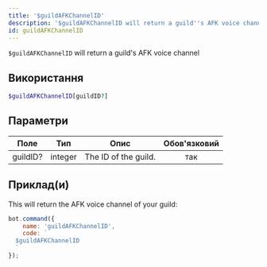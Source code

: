```yaml
---
title: '$guildAFKChannelID'
description: '$guildAFKChannelID will return a guild''s AFK voice channel.'
id: guildAFKChannelID
---
```


`$guildAFKChannelID` will return a guild's AFK voice channel

## Використання

```php
$guildAFKChannelID[guildID?]
```

## Параметри

| Поле     | Тип     | Опис                 | Обов'язковий |
| -------- | ------- | -------------------- |:------------:|
| guildID? | integer | The ID of the guild. |     так      |

## Приклад(и)

This will return the AFK voice channel of your guild:

```javascript
bot.command({
    name: 'guildAFKChannelID',
    code: `
  $guildAFKChannelID
  `
});
```
